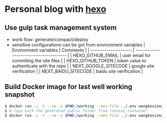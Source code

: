 # Personal blog with [hexo][]

## Use gulp task management system
  * work flow: generate/compact/deploy
  * sensitive configurationn can be got from environment variables
    | Environment variables | Comments |
    | --------------------: | --------------------------------------- |
    | HEXO_GITHUB_EMAIL     | user email for commiting the site files |
    | HEXO_GITHUB_TOKEN     | token value to authenticate with the repo |
    | NEXT_GOOGLE_SITECODE  | google site verification |
    | NEXT_BAIDU_SITECODE   | baidu site verification |

## Build Docker image for last well working snapshot
```bash
$ docker run -i -t --rm -v $PWD:/working --env-file ../.env wangkexiong/hexo:v20201227
$ # Copy back the generated public folder from running container
$ docker run -i -t --rm -v $PWD:/working --env-file ../.env wangkexiong/hexo:v20201227 -c
```


  [hexo]: http://hexo.io